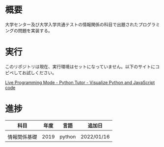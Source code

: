 # 概要

大学センター及び大学入学共通テストの情報関係の科目で出題されたプログラミングの問題を実装する。

# 実行
このリポジトリは現在、実行環境はセットになっていません。以下のサイトにコピペしてお試しください。

[Live Programming Mode - Python Tutor - Visualize Python and JavaScript code](https://pythontutor.com/live.html#mode=edit)

# 進捗

|科目|年度|言語|追加日|
|----|----|----|----|
|||||
|情報関係基礎|2019|python|2022/01/16|